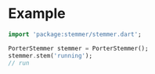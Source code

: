 # Example

```dart
import 'package:stemmer/stemmer.dart';

PorterStemmer stemmer = PorterStemmer();
stemmer.stem('running');
// run
```
